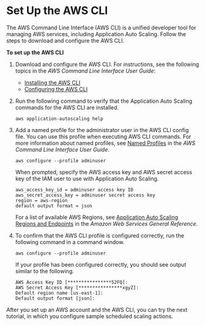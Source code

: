 # Set Up the AWS CLI<a name="setup-awscli"></a>

The AWS Command Line Interface \(AWS CLI\) is a unified developer tool for managing AWS services, including Application Auto Scaling\. Follow the steps to download and configure the AWS CLI\.

**To set up the AWS CLI**

1. Download and configure the AWS CLI\. For instructions, see the following topics in the *AWS Command Line Interface User Guide*: 
   + [Installing the AWS CLI](https://docs.aws.amazon.com/cli/latest/userguide/cli-chap-getting-set-up.html)
   + [Configuring the AWS CLI](https://docs.aws.amazon.com/cli/latest/userguide/cli-chap-getting-started.html)

1. Run the following command to verify that the Application Auto Scaling commands for the AWS CLI are installed\.

   ```
   aws application-autoscaling help
   ```

1. Add a named profile for the administrator user in the AWS CLI config file\. You can use this profile when executing AWS CLI commands\. For more information about named profiles, see [Named Profiles](https://docs.aws.amazon.com/cli/latest/userguide/cli-configure-profiles.html) in the *AWS Command Line Interface User Guide*\.

   ```
   aws configure --profile adminuser
   ```

   When prompted, specify the AWS access key and AWS secret access key of the IAM user to use with Application Auto Scaling\.

   ```
   aws_access_key_id = adminuser access key ID
   aws_secret_access_key = adminuser secret access key
   region = aws-region
   default output format = json
   ```

   For a list of available AWS Regions, see [Application Auto Scaling Regions and Endpoints](https://docs.aws.amazon.com/general/latest/gr/as-app.html) in the *Amazon Web Services General Reference*\.

1. To confirm that the AWS CLI profile is configured correctly, run the following command in a command window\.

   ```
   aws configure --profile adminuser
   ```

   If your profile has been configured correctly, you should see output similar to the following\.

   ```
   AWS Access Key ID [****************52FQ]: 
   AWS Secret Access Key [****************xgyZ]: 
   Default region name [us-east-1]: 
   Default output format [json]:
   ```

After you set up an AWS account and the AWS CLI, you can try the next tutorial, in which you configure sample scheduled scaling actions\. 